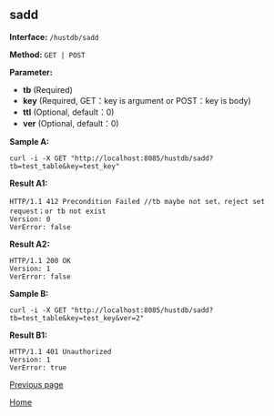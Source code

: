 ## sadd ##

**Interface:** `/hustdb/sadd`

**Method:** `GET | POST`

**Parameter:** 

*  **tb** (Required)  
*  **key** (Required, GET：key is argument or POST：key is body)  
*  **ttl** (Optional, default：0)
*  **ver** (Optional, default：0)    

**Sample A:**

    curl -i -X GET "http://localhost:8085/hustdb/sadd?tb=test_table&key=test_key"

**Result A1:**

	HTTP/1.1 412 Precondition Failed //tb maybe not set，reject set request；or tb not exist
	Version: 0
	VerError: false

**Result A2:**

	HTTP/1.1 200 OK
	Version: 1
	VerError: false

**Sample B:**

    curl -i -X GET "http://localhost:8085/hustdb/sadd?tb=test_table&key=test_key&ver=2"

**Result B1:**

	HTTP/1.1 401 Unauthorized
	Version: 1
	VerError: true

[Previous page](../hustdb.md)

[Home](../../../index.md)